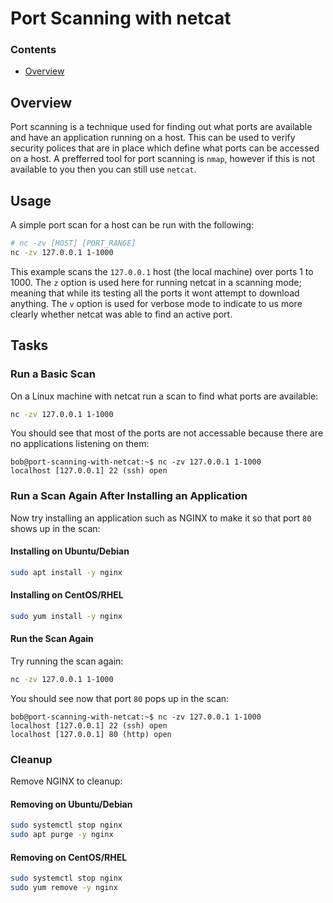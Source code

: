 <!--PROPS
{
    "estTime": 10,
    "questions": [
        "value": "What can port scanning be used for?",
        "answer": "Finding out what ports are available on a host.",
        "choices": [
            "Load testing.",
            "Monitoring TCP traffic going through the given ports."
        ]
    ]
}
-->
# Port Scanning with netcat
<!--TOC_START-->
### Contents
- [Overview](#overview)
<!--TOC_END-->
## Overview
Port scanning is a technique used for finding out what ports are available and have an application running on a host.
This can be used to verify security polices that are in place which define what ports can be accessed on a host.
A prefferred tool for port scanning is `nmap`, however if this is not available to you then you can still use `netcat`.
## Usage
A simple port scan for a host can be run with the following:
```bash
# nc -zv [HOST] [PORT_RANGE]
nc -zv 127.0.0.1 1-1000
```
This example scans the `127.0.0.1` host (the local machine) over ports 1 to 1000.
The `z` option is used here for running netcat in a scanning mode; meaning that while its testing all the ports it wont attempt to download anything.
The `v` option is used for verbose mode to indicate to us more clearly whether netcat was able to find an active port.
## Tasks
### Run a Basic Scan
On a Linux machine with netcat run a scan to find what ports are available:
```bash
nc -zv 127.0.0.1 1-1000
```
You should see that most of the ports are not accessable because there are no applications listening on them:
```text
bob@port-scanning-with-netcat:~$ nc -zv 127.0.0.1 1-1000
localhost [127.0.0.1] 22 (ssh) open
```
### Run a Scan Again After Installing an Application
Now try installing an application such as NGINX to make it so that port `80` shows up in the scan:
#### Installing on Ubuntu/Debian
```bash
sudo apt install -y nginx
```
#### Installing on CentOS/RHEL
```bash
sudo yum install -y nginx
```
#### Run the Scan Again
Try running the scan again:
```bash
nc -zv 127.0.0.1 1-1000
```
You should see now that port `80` pops up in the scan:
```text
bob@port-scanning-with-netcat:~$ nc -zv 127.0.0.1 1-1000
localhost [127.0.0.1] 22 (ssh) open
localhost [127.0.0.1] 80 (http) open
```
### Cleanup
Remove NGINX to cleanup:
#### Removing on Ubuntu/Debian
```bash
sudo systemctl stop nginx
sudo apt purge -y nginx
```
#### Removing on CentOS/RHEL
```bash
sudo systemctl stop nginx
sudo yum remove -y nginx
```
